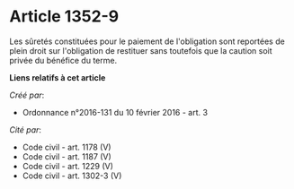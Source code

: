 # Article 1352-9

Les sûretés constituées pour le paiement de l'obligation sont reportées de plein droit sur l'obligation de restituer sans
toutefois que la caution soit privée du bénéfice du terme.

**Liens relatifs à cet article**

_Créé par_:

  - Ordonnance n°2016-131 du 10 février 2016 - art. 3

_Cité par_:

  - Code civil - art. 1178 (V)
  - Code civil - art. 1187 (V)
  - Code civil - art. 1229 (V)
  - Code civil - art. 1302-3 (V)
